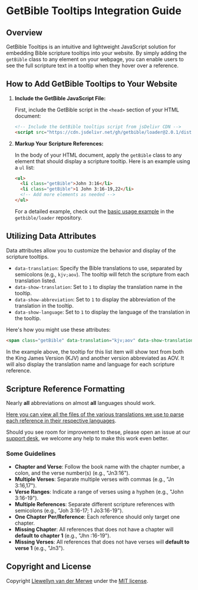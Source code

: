 # GetBible Tooltips Integration Guide

## Overview

GetBible Tooltips is an intuitive and lightweight JavaScript solution for embedding Bible scripture tooltips into your website. By simply adding the `getBible` class to any element on your webpage, you can enable users to see the full scripture text in a tooltip when they hover over a reference.

## How to Add GetBible Tooltips to Your Website

1. **Include the GetBible JavaScript File:**

   First, include the GetBible script in the `<head>` section of your HTML document:

   ```html
   <!-- Include the GetBible tooltips script from jsDelivr CDN -->
   <script src="https://cdn.jsdelivr.net/gh/getbible/loader@2.0.1/dist/js/getBible.min.js"></script>
   ```

2. **Markup Your Scripture References:**

   In the body of your HTML document, apply the `getBible` class to any element that should display a scripture tooltip. Here is an example using a `ul` list:

   ```html
   <ul>
     <li class="getBible">John 3:16</li>
     <li class="getBible">1 John 3:16-19,22</li>
     <!-- Add more elements as needed -->
   </ul>
   ```

   For a detailed example, check out the [basic usage example](https://git.vdm.dev/getBible/loader/src/branch/master/example/basic.html) in the `getbible/loader` repository.

## Utilizing Data Attributes

Data attributes allow you to customize the behavior and display of the scripture tooltips.

- `data-translation`: Specify the Bible translations to use, separated by semicolons (e.g., `kjv;aov`). The tooltip will fetch the scripture from each translation listed.
- `data-show-translation`: Set to `1` to display the translation name in the tooltip.
- `data-show-abbreviation`: Set to `1` to display the abbreviation of the translation in the tooltip.
- `data-show-language`: Set to `1` to display the language of the translation in the tooltip.

Here's how you might use these attributes:

```html
<span class="getBible" data-translation="kjv;aov" data-show-translation="1" data-show-language="1">John 3:16,19</span>
```

In the example above, the tooltip for this list item will show text from both the King James Version (KJV) and another version abbreviated as AOV. It will also display the translation name and language for each scripture reference.

## Scripture Reference Formatting

Nearly **all** abbreviations on almost **all** languages should work.

[Here you can view all the files of the various translations we use to parse each reference in their respective languages](https://git.vdm.dev/getBible/librarian/src/branch/master/src/getbible/data).

Should you see room for improvement to these, please open an issue at our [support desk](https://git.vdm.dev/getBible/support/issues), we welcome any help to make this work even better.

### Some Guidelines

- **Chapter and Verse**: Follow the book name with the chapter number, a colon, and the verse number(s) (e.g., "Jn3:16").
- **Multiple Verses**: Separate multiple verses with commas (e.g., "Jn 3:16,17").
- **Verse Ranges**: Indicate a range of verses using a hyphen (e.g., "John 3:16-19").
- **Multiple References**: Separate different scripture references with semicolons (e.g., "Joh 3:16-17; 1 Jo3:16-19").
- **One Chapter Per/Reference**: Each reference should only target one chapter.
- **Missing Chapter**: All references that does not have a chapter will **default to chapter 1** (e.g., "Jhn :16-19").
- **Missing Verses**: All references that does not have verses will **default to verse 1** (e.g., "Jn3").

## Copyright and License

Copyright [Llewellyn van der Merwe](https://getBible.net) under the [MIT license](LICENSE.md).
